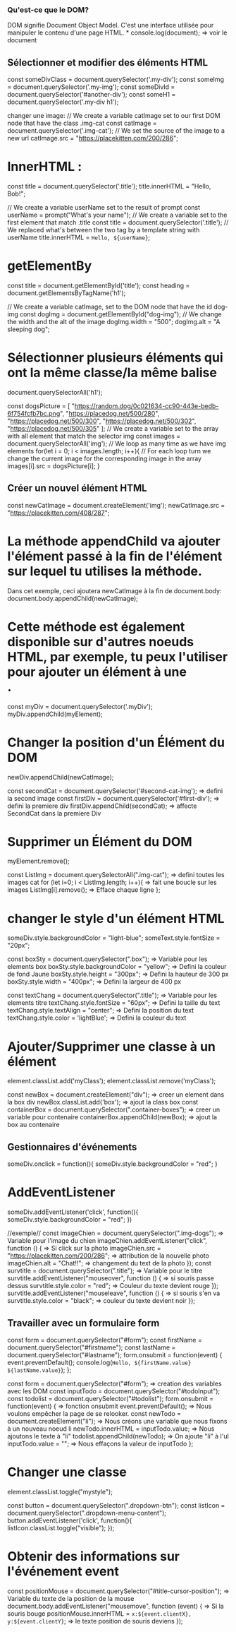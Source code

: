 ### Qu'est-ce que le DOM?

DOM signifie Document Object Model. C'est une interface utilisée pour manipuler le contenu d'une page HTML. *
console.log(document);    =>  voir le document

## Sélectionner et modifier des éléments HTML
const someDivClass = document.querySelector('.my-div');
const someImg = document.querySelector('.my-img');
const someDivId = document.querySelector('#another-div');
const someH1 = document.querySelector('.my-div h1');

changer une image:
// We create a variable catImage set to our first DOM node that have the class .img-cat
const catImage = document.querySelector('.img-cat');
// We set the source of the image to a new url
catImage.src = "https://placekitten.com/200/286";

# InnerHTML :
const title = document.querySelector('.title');
title.innerHTML = "Hello, Bob!";

// We create a variable userName set to the result of prompt
const userName = prompt("What's your name");
// We create a variable set to the first element that match .title
const title = document.querySelector('.title');
// We replaced what's between the two tag by a template string with userName
title.innerHTML = `Hello, ${userName}`;

# getElementBy
const title = document.getElementById('title');
const heading = document.getElementsByTagName('h1');

// We create a variable catImage, set to the DOM node that have the id dog-img
const dogImg = document.getElementById("dog-img");
// We change the width and the alt of the image
dogImg.width = "500";
dogImg.alt = "A sleeping dog";

# Sélectionner plusieurs éléments qui ont la même classe/la même balise
document.querySelectorAll('h1');

const dogsPicture = [
  "https://random.dog/0c021634-cc90-443e-bedb-6f754fcfb7bc.png",
  "https://placedog.net/500/280",
  "https://placedog.net/500/300",
  "https://placedog.net/500/302",
  "https://placedog.net/500/305"
];
// We create a variable set to the array with all element that match the selector img
const images = document.querySelectorAll('img');
// We loop as many time as we have img elements
for(let i = 0; i < images.length; i++){
  // For each loop turn we change the current image for the corresponding image in the array
  images[i].src = dogsPicture[i];
}

## Créer un nouvel élément HTML
const newCatImage = document.createElement('img');
newCatImage.src = "https://placekitten.com/408/287";

# La méthode appendChild va ajouter l'élément passé à la fin de l'élément sur lequel tu utilises la méthode.
Dans cet exemple, ceci ajoutera newCatImage à la fin de document.body:
document.body.appendChild(newCatImage);

# Cette méthode est également disponible sur d'autres noeuds HTML, par exemple, tu peux l'utiliser pour ajouter un élément à une <div>.
const myDiv = document.querySelector('.myDiv');
myDiv.appendChild(myElement);


# Changer la position d'un Élément du DOM
newDiv.appendChild(newCatImage);

const secondCat = document.querySelector('#second-cat-img');  => defini la second image
const firstDiv = document.querySelector('#first-div');        => defini la premiere div
firstDiv.appendChild(secondCat);                              => affecte SecondCat dans la premiere Div

# Supprimer un Élément du DOM
myElement.remove();

const ListImg = document.querySelectorAll(".img-cat");    =>  defini toutes les images cat
for (let i=0; i < ListImg.length; i++){                   =>  fait une boucle sur les images
     ListImg[i].remove();                                 =>  Efface chaque ligne
  };
 
# changer le style d'un élément HTML
someDiv.style.backgroundColor = "light-blue";
someText.style.fontSize = "20px";

const boxSty = document.querySelector(".box");    => Variable pour les elements box
boxSty.style.backgroundColor = "yellow";          => Defini la couleur de fond Jaune
boxSty.style.height = "300px";                    => Defini la hauteur de 300 px
boxSty.style.width = "400px";                     => Defini la largeur de 400 px

const textChang = document.querySelector(".title");   => Variable pour les elements titre 
textChang.style.fontSize = "60px";                    => Defini la taille du text
textChang.style.textAlign = "center";                 => Defini la position du text
textChang.style.color = 'lightBlue';                  => Defini la couleur du text

# Ajouter/Supprimer une classe à un élément
element.classList.add('myClass');
element.classList.remove('myClass');

const newBox = document.createElement("div");                     => creer un element dans la box div
newBox.classList.add('box');                                      => ajout la class box
const containerBox = document.querySelector(".container-boxes");  => creer un variable pour contenaire
containerBox.appendChild(newBox);                                 => ajout la box au contenaire

## Gestionnaires d'événements
someDiv.onclick = function(){
	someDiv.style.backgroundColor = "red";
}

# AddEventListener
someDiv.addEventListener('click', function(){
someDiv.style.backgroundColor = "red";
})

//exemple//
const imageChien = document.querySelector(".img-dogs");		=>	Variable pour l'image du chien
imageChien.addEventListener("click", function () {		=>	Si click sur la photo
  imageChien.src = "https://placekitten.com/200/286";		=>	attribution de la nouvelle photo
  imageChien.alt = "Chat!!";					=>	changement du text de la photo
});
const survtitle = document.querySelector(".title");		=>	Variable pour le titre
survtitle.addEventListener("mouseover", function () {		=>	si souris passe dessus
  survtitle.style.color = "red";				=>	Couleur du texte devient rouge
});
survtitle.addEventListener("mouseleave", function () {		=>	si souris s'en va
  survtitle.style.color = "black";				=>	couleur du texte devient noir
});

## Travailler avec un formulaire form
const form = document.querySelector("#form");
const firstName = document.querySelector("#firstname");
const lastName = document.querySelector("#lastname");
form.onsubmit = function(event) {
  event.preventDefault();
  console.log(`Hello, ${firstName.value} ${lastName.value}`);
};

const form = document.querySelector("#form");			=> creation des variables avec les DOM
const inputTodo = document.querySelector("#todoInput");
const todolist = document.querySelector("#todolist");
form.onsubmit = function(event) {				=> fonction onsubmit
  event.preventDefault();					=> Nous voulons empêcher la page de se relooker.
  const newTodo = document.createElement("li");			=> Nous créons une variable que nous fixons à un nouveau noeud li
  newTodo.innerHTML = inputTodo.value;				=> Nous ajoutons le texte à "li"
  todolist.appendChild(newTodo);				=> On ajoute "li" à l'ul
  inputTodo.value = "";						=> Nous effaçons la valeur de inputTodo
};

# Changer une classe
element.classList.toggle("mystyle");

const button = document.querySelector(".dropdown-btn");
const listIcon = document.querySelector(".dropdown-menu-content");
button.addEventListener('click', function(){
  listIcon.classList.toggle("visible");
});

# Obtenir des informations sur l'événement event
const positionMouse = document.querySelector("#title-cursor-position");		=> Variable du texte de la position de la mouse
document.body.addEventListener("mousemove", function (event) {			=> Si la souris bouge
  positionMouse.innerHTML = `x:${event.clientX}, y:${event.clientY}`;		=> le texte position de souris deviens
});


